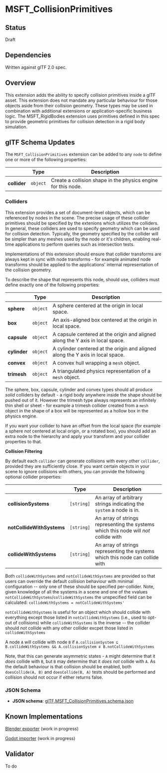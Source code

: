 # MSFT\_CollisionPrimitives

## Status

Draft

## Dependencies

Written against glTF 2.0 spec.

## Overview

This extension adds the ability to specify collision primitives inside a glTF asset. This extension does not mandate any particular behaviour for those objects aside from their collision geometry. These types may be used in combination with additional extensions or application-specific business logic. The MSFT\_RigidBodies extension uses primitives defined in this spec to provide geometric primitives for collision detection in a rigid body simulation.

## glTF Schema Updates

The `MSFT_CollisionPrimitives` extension can be added to any `node` to define one or more of the following properties:

| |Type|Description|
|-|-|-|
|**collider**|`object`|Create a collision shape in the physics engine for this node.|

### Colliders

This extension provides a set of document-level objects, which can be referenced by nodes in the scene. The precise usage of these collider primitives should be specified by the extenions which utilizes the colliders. In general, these colliders are used to specify geometry which can be used for collision detection. Typically, the geometry specified by the collider will be simpler than any meshes used by the node or it's children, enabling real-time applications to perform queries such as intersection tests.

Implementations of this extension should ensure that collider transforms are always kept in sync with node transforms - for example animated node transforms should be applied to the applications' internal representation of the collision geometry.

To describe the shape that represents this node, should use, colliders must define exactly one of the following properties:

| |Type|Description|
|-|-|-|
|**sphere**|`object`|A sphere centered at the origin in local space.|
|**box**|`object`|An axis-aligned box centered at the origin in local space.|
|**capsule**|`object`|A capsule centered at the origin and aligned along the Y axis in local space.|
|**cylinder**|`object`|A cylinder centered at the origin and aligned along the Y axis in local space.|
|**convex**|`object`|A convex hull wrapping a `mesh` object.|
|**trimesh**|`object`|A triangulated physics representation of a `mesh` object.|

The sphere, box, capsule, cylinder and convex types should all produce _solid_ colliders by default - a rigid body anywhere inside the shape should be pushed out of it.
However the trimesh type always represents an infinitely thin shell or sheet - for example a trimesh collider created from a `mesh` object in the shape of a box will be represented as a hollow box in the physics engine.

If you want your collider to have an offset from the local space (for example a sphere _not_ centered at local origin, or a rotated box), you should add an extra node to the hierarchy and apply your transform and your collider properties to that.

**Collision Filtering**

By default each `collider` can generate collisions with every other `collider`, provided they are sufficiently close. If you want certain objects in your scene to ignore collisions with others, you can provide the following optional collider properties:

| |Type|Description|
|-|-|-|
|**collisionSystems**|`[string]`|An array of arbitrary strings indicating the `system` a node is in.|
|**notCollideWithSystems**|`[string]`|An array of strings representing the systems which this node will _not_ collide with|
|**collideWithSystems**|`[string]`|An array of strings representing the systems which this node can collide with|

Both `collideWithSystems` and `notCollideWithSystems` are provided so that users can override the default collision behaviour with minimal configuration -- only one of these should be specified per-collider. Note, given knowledge of all the systems in a scene and one of the vvalues `notCollideWithSystems`/`collideWithSystems` the unspecified field can be calculated: `collideWithSystems = notCollideWithSystems'`

`notCollideWithSystems` is useful for an object which should collide with everything except those listed in `notCollideWithSystems` (i.e., used to opt-out of collisions) while `collideWithSystems` is the inverse -- the collider should _not_ collide with any other collider excpet those listed in `collideWithSystems`

A node `A` will collide with node `B` if `A.collisionSystem ⊆ B.collideWithSystems && A.collisionSystem ⊄ B.notCollideWithSystems`

Note, that this can generate asymmetric states - `A` might determine that it _does_ collide with `B`, but `B` may determine that it _does not_ collide with `A`. As the default behaviour is that collision should be enabled, both `doesCollide(A, B)` and `doesCollide(B, A)` tests should be performed and collision should not occur if either returns false.

### JSON Schema

* **JSON schema**: [glTF.MSFT_CollisionPrimitives.schema.json](schema/glTF.MSFT_CollisionPrimitives.schema.json)

## Known Implementations

[Blender exporter](https://github.com/eoineoineoin/glTF_Physics_Blender_Exporter) (work in progress)

[Godot importer](https://github.com/eoineoineoin/glTF_Physics_Godot_Importer) (work in progress)

## Validator

To do
